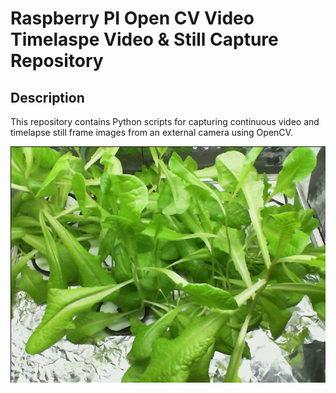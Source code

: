 # Raspberry PI Open CV Video Timelaspe Video & Still Capture Repository

## Description

This repository contains Python scripts for capturing continuous video and timelapse still frame images from an external camera using OpenCV.

![Image of growing hydroponic Lettuce](Lettuce_1.png) 